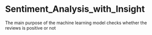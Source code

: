 # Sentiment_Analysis_with_Insight
The main purpose of the machine learning model checks whether the reviews is positive or not
